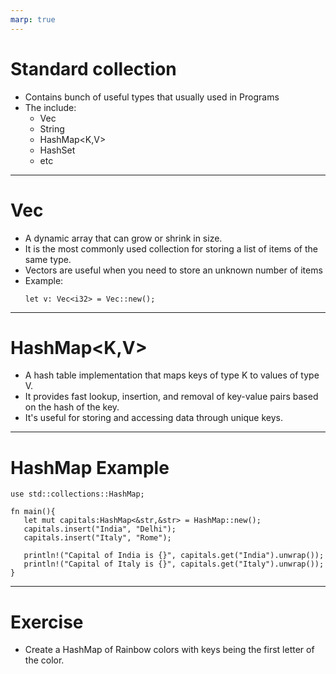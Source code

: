```yaml
---
marp: true
---
```


# Standard collection

- Contains bunch of useful types that usually used in Programs
- The include:
    - Vec<T>
    - String
    - HashMap<K,V>
    - HashSet<T>
    - etc

---

# Vec<T>

- A dynamic array that can grow or shrink in size. 
- It is the most commonly used collection for storing a list of items of the same type. 
- Vectors are useful when you need to store an unknown number of items
- Example:
    ```
    let v: Vec<i32> = Vec::new();
    ```

---

# HashMap<K,V>

 - A hash table implementation that maps keys of type K to values of type V. 
 - It provides fast lookup, insertion, and removal of key-value pairs based on the hash of the key. 
 - It's useful for storing and accessing data through unique keys.

 ---

 # HashMap Example

 ```
 use std::collections::HashMap;

fn main(){
    let mut capitals:HashMap<&str,&str> = HashMap::new();
    capitals.insert("India", "Delhi");
    capitals.insert("Italy", "Rome");
    
    println!("Capital of India is {}", capitals.get("India").unwrap());
    println!("Capital of Italy is {}", capitals.get("Italy").unwrap());
}
```

---

# Exercise

- Create a HashMap of Rainbow colors with keys being the first letter of the color.